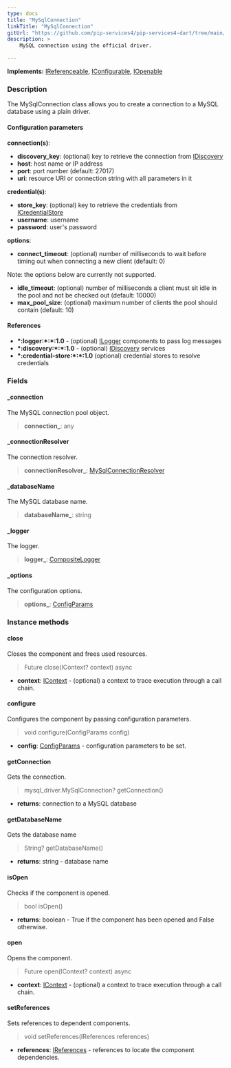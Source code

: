 ```yaml
---
type: docs
title: "MySqlConnection"
linkTitle: "MySqlConnection"
gitUrl: "https://github.com/pip-services4/pip-services4-dart/tree/main/pip-services4-mysql-dart"
description: >
    MySQL connection using the official driver.

---
```


**Implements:** [IReferenceable](../../../components/refer/ireferenceable), [IConfigurable](../../../components/config/iconfigurable),
[IOpenable](../../../components/run/iopenable)

### Description

The MySqlConnection class allows you to create a connection to a MySQL database using a plain driver.

#### Configuration parameters


**connection(s)**:    
- **discovery_key**: (optional) key to retrieve the connection from [IDiscovery](../../../config/connect/idiscovery)
- **host**: host name or IP address
- **port**: port number (default: 27017)
- **uri**: resource URI or connection string with all parameters in it

**credential(s)**:    
- **store_key**: (optional) key to retrieve the credentials from [ICredentialStore](../../../config/auth/icredential_store)
- **username**: username
- **password**: user's password

**options**:
- **connect_timeout**: (optional) number of milliseconds to wait before timing out when connecting a new client (default: 0)

Note: the options below are currently not supported.
- **idle_timeout**: (optional) number of milliseconds a client must sit idle in the pool and not be checked out (default: 10000)
- **max_pool_size**: (optional) maximum number of clients the pool should contain (default: 10)


#### References
- **\*:logger:\*:\*:1.0** - (optional) [ILogger](../../../observability/log/ilogger) components to pass log messages
- **\*:discovery:\*:\*:1.0** - (optional) [IDiscovery](../../../config/connect/idiscovery) services
- **\*:credential-store:\*:\*:1.0** (optional) credential stores to resolve credentials


### Fields

<span class="hide-title-link">


#### _connection
The MySQL connection pool object.
> **connection_**: any

#### _connectionResolver
The connection resolver.
> **connectionResolver_**: [MySqlConnectionResolver](../mysql_connection_resolver)

#### _databaseName
The MySQL database name.
> **databaseName_**: string

#### _logger
The logger.
> **logger_**: [CompositeLogger](../../../observability/log/composite_logger)

#### _options
The configuration options.
> **options_**: [ConfigParams](../../../components/config/config_params)


</span>


### Instance methods

#### close
Closes the component and frees used resources.

> Future close(IContext? context) async

- **context**: [IContext](../../../components/context/icontext) - (optional) a context to trace execution through a call chain.


#### configure
Configures the component by passing configuration parameters.

> void configure(ConfigParams config)

- **config**: [ConfigParams](../../../components/config/config_params) - configuration parameters to be set.


#### getConnection
Gets the connection.
> mysql_driver.MySqlConnection? getConnection()

- **returns**: connection to a MySQL database


#### getDatabaseName
Gets the database name

> String? getDatabaseName()

- **returns**: string - database name


#### isOpen
Checks if the component is opened.

> bool isOpen()

- **returns**: boolean - True if the component has been opened and False otherwise.


#### open
Opens the component.

> Future open(IContext? context) async

- **context**: [IContext](../../../components/context/icontext) - (optional) a context to trace execution through a call chain.


#### setReferences
Sets references to dependent components.

> void setReferences(IReferences references)

- **references**: [IReferences](../../../components/refer/ireferences) - references to locate the component dependencies.
